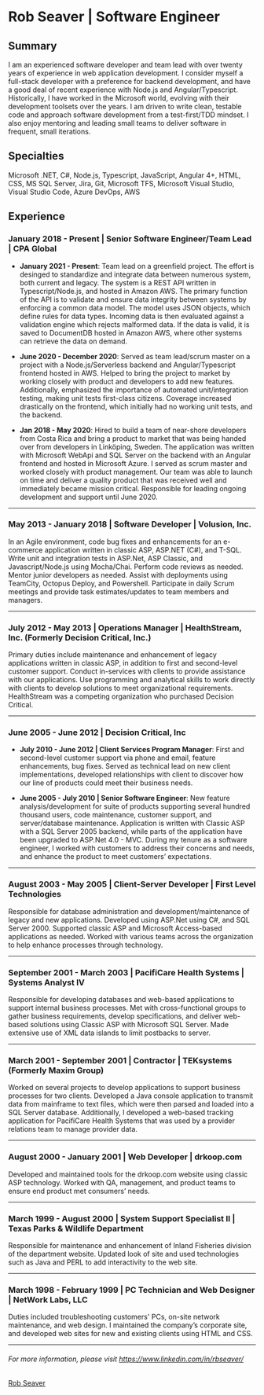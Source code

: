 <script src="https://platform.linkedin.com/badges/js/profile.js" async defer type="text/javascript"></script>

# Rob Seaver \| Software Engineer

## Summary

I am an experienced software developer and team lead with over twenty years of experience in web application development. I consider myself a full-stack developer with a preference for backend development, and have a good deal of recent experience with Node.js and Angular/Typescript. Historically, I have worked in the Microsoft world, evolving with their development toolsets over the years. I am driven to write clean, testable code and approach software development from a test-first/TDD mindset. I also enjoy mentoring and leading small teams to deliver software in frequent, small iterations.

## Specialties
Microsoft .NET, C#, Node.js, Typescript, JavaScript, Angular 4+, HTML, CSS, MS SQL Server, Jira, Git, Microsoft TFS, Microsoft Visual Studio, Visual Studio Code, Azure DevOps, AWS

## Experience

### January 2018 - Present | Senior Software Engineer/Team Lead | CPA Global

* **January 2021 - Present**: Team lead on a greenfield project. The effort is desinged to standardize and integrate data between numerous system, both current and legacy. The system is a REST API written in Typescript/Node.js, and hosted in Amazon AWS. The primary function of the API is to validate and ensure data integrity between systems by enforcing a common data model. The model uses JSON objects, which define rules for data types. Incoming data is then evaluated against a validation engine which rejects malformed data. If the data is valid, it is saved to DocumentDB hosted in Amazon AWS, where other systems can retrieve the data on demand.

* **June 2020 - December 2020**: Served as team lead/scrum master on a project with a Node.js/Serverless backend and Angular/Typescript frontend hosted in AWS. Helped to bring the project to market by working closely with product and developers to add new features. Additionally, emphasized the importance of automated unit/integration testing, making unit tests first-class citizens. Coverage increased drastically on the frontend, which initially had no working unit tests, and the backend.

* **Jan 2018 - May 2020**: Hired to build a team of near-shore developers from Costa Rica and bring a product to market that was being handed over from developers in Linköping, Sweden. The application was written with Microsoft WebApi and SQL Server on the backend with an Angular frontend and hosted in Microsoft Azure. I served as scrum master and worked closely with product management. Our team was able to launch on time and deliver a quality product that was received well and immediately became mission critical. Responsible for leading ongoing development and support until June 2020.

___

### May 2013 - January 2018 | Software Developer | Volusion, Inc.

In an Agile environment, code bug fixes and enhancements for an e-commerce application written in classic ASP, ASP.NET (C#), and T-SQL. Write unit and integration tests in ASP.Net, ASP Classic, and Javascript/Node.js using Mocha/Chai. Perform code reviews as needed. Mentor junior developers as needed. Assist with deployments using TeamCity, Octopus Deploy, and Powershell. Participate in daily Scrum meetings and provide task estimates/updates to team members and managers.

___

### July 2012 - May 2013 | Operations Manager | HealthStream, Inc. (Formerly Decision Critical, Inc.)

Primary duties include maintenance and enhancement of legacy applications written in classic ASP, in addition to first and second-level customer support. Conduct in-services with clients to provide assistance with our applications. Use programming and analytical skills to work directly with clients to develop solutions to meet organizational requirements. HealthStream was a competing organization who purchased Decision Critical.

___

### June 2005 - June 2012 | Decision Critical, Inc

* **July 2010 - June 2012 \| Client Services Program Manager**: First and second-level customer support via phone and email, feature enhancements, bug fixes. Served as technical lead on new client implementations, developed relationships with client to discover how our line of products could meet their business needs.

* **June 2005 - July 2010 \| Senior Software Engineer**: New feature analysis/development for suite of products supporting several hundred thousand users, code maintenance, customer support, and server/database maintenance. Application is written with Classic ASP with a SQL Server 2005 backend, while parts of the application have been upgraded to ASP.Net 4.0 - MVC. During my tenure as a software engineer, I worked with customers to address their concerns and needs, and enhance the product to meet customers’ expectations.

___

### August 2003 - May 2005 | Client-Server Developer | First Level Technologies

Responsible for database administration and development/maintenance of legacy and new applications. Developed using ASP.Net using C#, and SQL Server 2000. Supported classic ASP and Microsoft Access-based applications as needed. Worked with various teams across the organization to help enhance processes through technology.

___

### September 2001 - March 2003 | PacifiCare Health Systems | Systems Analyst IV

Responsible for developing databases and web-based applications to support internal business processes. Met with cross-functional groups to gather business requirements, develop specifications, and deliver web-based solutions using Classic ASP with Microsoft SQL Server. Made extensive use of XML data islands to limit postbacks to server.

___

### March 2001 - September 2001 | Contractor | TEKsystems (Formerly Maxim Group)

Worked on several projects to develop applications to support business processes for two clients. Developed a Java console application to transmit data from mainframe to text files, which were then parsed and loaded into a SQL Server database. Additionally, I developed a web-based tracking application for PacifiCare Health Systems that was used by a provider relations team to manage provider data.

___

### August 2000 - January 2001 | Web Developer | drkoop.com

Developed and maintained tools for the drkoop.com website using classic ASP technology. Worked with QA, management, and product teams to ensure end product met consumers’ needs.

___

### March 1999 - August 2000 | System Support Specialist II | Texas Parks & Wildlife Department

Responsible for maintenance and enhancement of Inland Fisheries division of the department website. Updated look of site and used technologies such as Java and PERL to add interactivity to the web site.

___

### March 1998 - February 1999 | PC Technician and Web Designer | NetWork Labs, LLC

Duties included troubleshooting customers' PCs, on-site network maintenance, and web design. I maintained the company’s corporate site, and developed web sites for new and existing clients using HTML and CSS.

---

###### For more information, please visit https://www.linkedin.com/in/rbseaver/

<div class="badge-base LI-profile-badge" data-locale="en_US" data-size="medium" data-theme="dark" data-type="VERTICAL" data-vanity="rbseaver" data-version="v1"><a class="badge-base__link LI-simple-link" href="https://www.linkedin.com/in/rbseaver?trk=profile-badge">Rob Seaver</a></div>
              